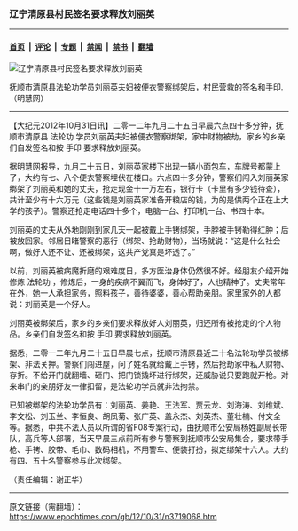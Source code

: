 ### 辽宁清原县村民签名要求释放刘丽英

---

#### [首页](../../../..?n3719068) &nbsp;|&nbsp; [评论](../../../../../epoch-comment?n3719068) &nbsp;|&nbsp; [专题](../../../../../epoch-special?n3719068) &nbsp;|&nbsp; [禁闻](../../../../../epoch-news?n3719068) &nbsp;|&nbsp; [禁书](../../../../../books?n3719068) &nbsp;|&nbsp; [翻墙](https://github.com/gfw-breaker/nogfw/blob/master/README.md?n3719068)


<div><img alt="辽宁清原县村民签名要求释放刘丽英" class="attachment-djy_600_400 size-djy_600_400 wp-post-image" src="https://i.epochtimes.com/assets/uploads/2012/10/1210310927021667-450x618.jpg"/>
<div class="caption">
 <p>
  抚顺市清原县法轮功学员刘丽英夫妇被便衣警察绑架后，村民营救的签名和手印.（明慧网）
 </p>
</div></div><hr/><div class="post_content" id="artbody" itemprop="articleBody">
 <!-- article content begin -->
 <p>
  【大纪元2012年10月31日讯】二零一二年九月二十五日早晨六点四十多分钟，抚顺市清原县
  <ok href="https://www.epochtimes.com/gb/tag/%E6%B3%95%E8%BD%AE%E5%8A%9F.html">
   法轮功
  </ok>
  学员刘丽英夫妇被便衣警察绑架，家中财物被劫，家乡的乡亲们自发签名和按
  <ok href="https://www.epochtimes.com/gb/tag/%E6%89%8B%E5%8D%B0.html">
   手印
  </ok>
  要求释放刘丽英。
 </p>
 <p>
  据明慧网报导，九月二十五日，刘丽英家楼下出现一辆小面包车，车牌号都蒙上了，大约有七、八个便衣警察埋伏在楼口。六点四十多分钟，警察们闯入刘丽英家绑架了刘丽英和她的丈夫，抢走现金十一万左右，银行卡（卡里有多少钱待查），共计至少有十六万元（这些钱是刘丽英家准备开粮店的钱，为的是供两个正在上大学的孩子）。警察还抢走电话四十多个，电脑一台、打印机一台、书四十本。
 </p>
 <p>
  刘丽英的丈夫从外地刚刚到家几天一起被戴上手铐绑架，手脖被手铐勒得红肿；后被放回家。邻居目睹警察的恶行（绑架、抢劫财物），当场就说：“这是什么社会啊，做好人还不让、还被绑架，这共产党真是坏透了。”
 </p>
 <p>
  以前，刘丽英被病魔折磨的艰难度日，多方医治身体仍然很不好。经朋友介绍开始修炼
  <ok href="https://www.epochtimes.com/gb/tag/%E6%B3%95%E8%BD%AE%E5%8A%9F.html">
   法轮功
  </ok>
  ，修炼后，一身的疾病不翼而飞，身体好了，人也精神了。丈夫常年在外，她一人承担家务，照料孩子，善待婆婆，善心帮助亲朋。家里家外的人都说：刘丽英是一个好人。
 </p>
 <p>
  刘丽英被绑架后，家乡的乡亲们要求释放好人刘丽英，归还所有被抢走的个人物品。乡亲们自发签名和按
  <ok href="https://www.epochtimes.com/gb/tag/%E6%89%8B%E5%8D%B0.html">
   手印
  </ok>
  要求释放刘丽英。
 </p>
 <p>
  据悉，二零一二年九月二十五日早晨七点，抚顺市清原县近二十名法轮功学员被绑架、非法关押。警察们闯进屋，问了姓名就给戴上手铐，然后抢劫家中私人财物、存折。不给开门就翻墙、砸门、把门锁撬坏进行绑架，还威胁说只要跑就开枪。对来串门的亲朋好友一律扣留，是法轮功学员就非法拘禁。
 </p>
 <p>
  已知被绑架的法轮功学员有：刘丽英、姜艳、王法军、贾云龙、刘海涛、刘维斌、李文松、刘玉兰、李恒良、胡凤菊、张广英、盖永杰、刘英杰、董壮楠、付文全等。据悉，中共不法人员以所谓的省F08专案行动，由抚顺市公安局杨姓副局长带队，高兵等人部署，当天早晨三点前所有参与警察到抚顺市公安局集合，要求带手枪、手铐、胶带、毛巾、数码相机，不用警车、便装打扮，拟定绑架十六人。大约有四、五十名警察参与此次绑架。
 </p>
 <p>
  （责任编辑：谢正华）
 </p>
 <!-- article content end -->
 <div id="below_article_ad">
 </div>
</div>


---

原文链接（需翻墙）：https://www.epochtimes.com/gb/12/10/31/n3719068.htm